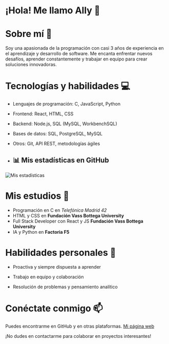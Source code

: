 # ¡Hola! Me llamo Ally 👋

# Sobre mí 🚀

Soy una apasionada de la programación con casi 3 años de experiencia en el aprendizaje y desarrollo de software. Me encanta enfrentar nuevos desafíos, aprender constantemente y trabajar en equipo para crear soluciones innovadoras.

# Tecnologías y habilidades 💻 

- Lenguajes de programación: C, JavaScript, Python

- Frontend: React, HTML, CSS

- Backend: Node.js, SQL (MySQL, WorkbenchSQL)

- Bases de datos: SQL, PostgreSQL, MySQL

- Otros: Git, API REST, metodologías ágiles

- ## 📊 Mis estadísticas en GitHub

![Mis estadísticas](https://github-readme-stats.vercel.app/api?username=alharuty&show_icons=true&theme=radical)



# Mis estudios 📕 

- Programación en C en *Telefónica Madrid 42*
- HTML y CSS en **Fundación Vass Bottega University**
- Full Stack Developer con React y JS **Fundación Vass Bottega University**
- IA y Python en **Factoria F5**
  

# Habilidades personales 🌟 

- Proactiva y siempre dispuesta a aprender

- Trabajo en equipo y colaboración

- Resolución de problemas y pensamiento analítico

# Conéctate conmigo 📫 

Puedes encontrarme en GitHub y en otras plataformas. 
[Mi página web](con-codigo.com)

¡No dudes en contactarme para colaborar en proyectos interesantes!
